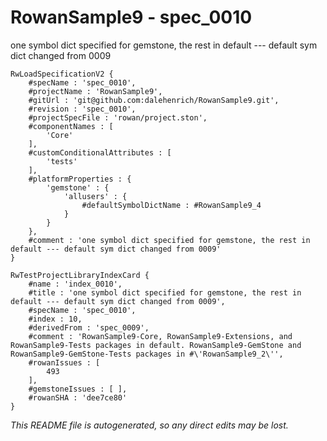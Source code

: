 # RowanSample9 - spec_0010
one symbol dict specified for gemstone, the rest in default --- default sym dict changed from 0009
```
RwLoadSpecificationV2 {
	#specName : 'spec_0010',
	#projectName : 'RowanSample9',
	#gitUrl : 'git@github.com:dalehenrich/RowanSample9.git',
	#revision : 'spec_0010',
	#projectSpecFile : 'rowan/project.ston',
	#componentNames : [
		'Core'
	],
	#customConditionalAttributes : [
		'tests'
	],
	#platformProperties : {
		'gemstone' : {
			'allusers' : {
				#defaultSymbolDictName : #RowanSample9_4
			}
		}
	},
	#comment : 'one symbol dict specified for gemstone, the rest in default --- default sym dict changed from 0009'
}

RwTestProjectLibraryIndexCard {
	#name : 'index_0010',
	#title : 'one symbol dict specified for gemstone, the rest in default --- default sym dict changed from 0009',
	#specName : 'spec_0010',
	#index : 10,
	#derivedFrom : 'spec_0009',
	#comment : 'RowanSample9-Core, RowanSample9-Extensions, and RowanSample9-Tests packages in default. RowanSample9-GemStone and RowanSample9-GemStone-Tests packages in #\'RowanSample9_2\'',
	#rowanIssues : [
		493
	],
	#gemstoneIssues : [ ],
	#rowanSHA : 'dee7ce80'
}
```

*This README file is autogenerated, so any direct edits may be lost.*
